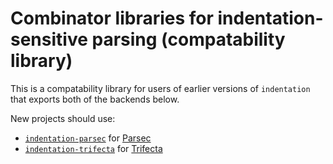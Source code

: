 # Combinator libraries for indentation-sensitive parsing (compatability library)

This is a compatability library for users of earlier versions of `indentation` that exports both of the backends below.

New projects should use:
* [`indentation-parsec`](https://hackage.haskell.org/packages/indentation-parsec) for [Parsec](https://hackage.haskell.org/packages/parsec)
* [`indentation-trifecta`](https://hackage.haskell.org/packages/indentation-trifecta) for [Trifecta](https://hackage.haskell.org/packages/trifecta)
